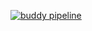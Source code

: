 [![buddy pipeline](https://app.buddy.works/miross/student-handbook/pipelines/pipeline/391880/badge.svg?token=cf552b10c7687b4674e11358191d5841ce52d858de5a33ea64710db1c2713343 "buddy pipeline")](https://app.buddy.works/miross/student-handbook/pipelines/pipeline/391880)